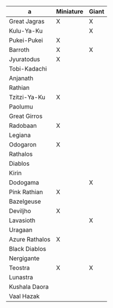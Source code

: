 
| a              | Miniature | Giant |
| -------------- | --------- | ----- |
| Great Jagras   | X         | X     |
| Kulu-Ya-Ku     |           | X     |
| Pukei-Pukei    | X         |       |
| Barroth        | X         | X     |
| Jyuratodus     | X         |       |
| Tobi-Kadachi   |           |       |
| Anjanath       |           |       |
| Rathian        |           |       |
| Tzitzi-Ya-Ku   | X         |       |
| Paolumu        |           |       |
| Great Girros   |           |       |
| Radobaan       | X         |       |
| Legiana        |           |       |
| Odogaron       | X         |       |
| Rathalos       |           |       |
| Diablos        |           |       |
| Kirin          |           |       |
| Dodogama       |           | X     |
| Pink Rathian   | X         |       |
| Bazelgeuse     |           |       |
| Deviljho       | X         |       |
| Lavasioth      |           | X     |
| Uragaan        |           |       |
| Azure Rathalos | X         |       |
| Black Diablos  |           |       |
| Nergigante     |           |       |
| Teostra        | X         | X     |
| Lunastra       |           |       |
| Kushala Daora  |           |       |
| Vaal Hazak     |           |       |

